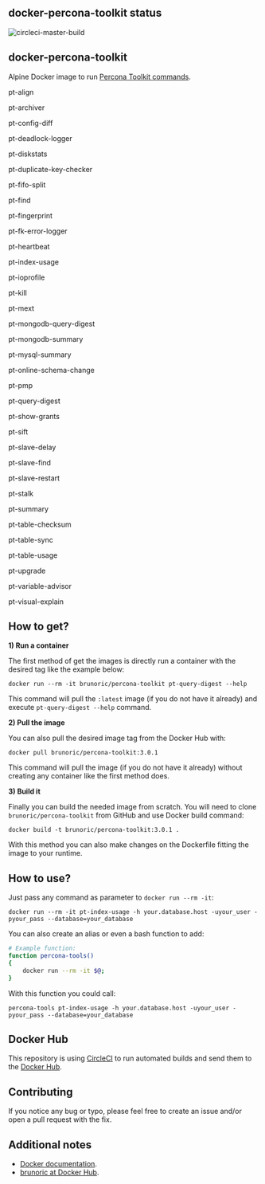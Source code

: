 docker-percona-toolkit status
-----------------------------

![circleci-master-build](https://circleci.com/gh/brunoric/docker-percona-toolkit/tree/master.png?style=shield)

docker-percona-toolkit
----------------------

Alpine Docker image to run [Percona Toolkit commands][percona-toolkit].

pt-align

pt-archiver

pt-config-diff

pt-deadlock-logger

pt-diskstats

pt-duplicate-key-checker

pt-fifo-split

pt-find

pt-fingerprint

pt-fk-error-logger

pt-heartbeat

pt-index-usage

pt-ioprofile

pt-kill

pt-mext

pt-mongodb-query-digest

pt-mongodb-summary

pt-mysql-summary

pt-online-schema-change

pt-pmp

pt-query-digest

pt-show-grants

pt-sift

pt-slave-delay

pt-slave-find

pt-slave-restart

pt-stalk

pt-summary

pt-table-checksum

pt-table-sync

pt-table-usage

pt-upgrade

pt-variable-advisor

pt-visual-explain

How to get?
-----------

**1) Run a container**

The first method of get the images is directly run a container with the desired tag like the example below:

    docker run --rm -it brunoric/percona-toolkit pt-query-digest --help

This command will pull the `:latest` image (if you do not have it already) and execute `pt-query-digest --help` command.

**2) Pull the image**

You can also pull the desired image tag from the Docker Hub with:

    docker pull brunoric/percona-toolkit:3.0.1

This command will pull the image (if you do not have it already) without creating any container like the first method does.

**3) Build it**

Finally you can build the needed image from scratch. You will need to clone `brunoric/percona-toolkit` from GitHub and use Docker build command:

    docker build -t brunoric/percona-toolkit:3.0.1 .

With this method you can also make changes on the Dockerfile fitting the image to your runtime.

How to use?
-----------

Just pass any command as parameter to `docker run --rm -it`:

    docker run --rm -it pt-index-usage -h your.database.host -uyour_user -pyour_pass --database=your_database

You can also create an alias or even a bash function to add:

````sh
# Example function:
function percona-tools()
{
    docker run --rm -it $@;
}
````

With this function you could call:

    percona-tools pt-index-usage -h your.database.host -uyour_user -pyour_pass --database=your_database

Docker Hub
----------
This repository is using [CircleCI][circleci] to run automated builds and send them to the [Docker Hub][registry].

Contributing
------------
If you notice any bug or typo, please feel free to create an issue and/or open a pull request with the fix.

Additional notes
----------------

- [Docker documentation][docker].
- [brunoric at Docker Hub][registry].

[docker]: https://docs.docker.com
[registry]: https://registry.hub.docker.com/u/brunoric
[circleci]: https://circleci.com/gh/brunoric/docker-percona-toolkit
[percona-toolkit]: https://www.percona.com/doc/percona-toolkit/3.0/index.html